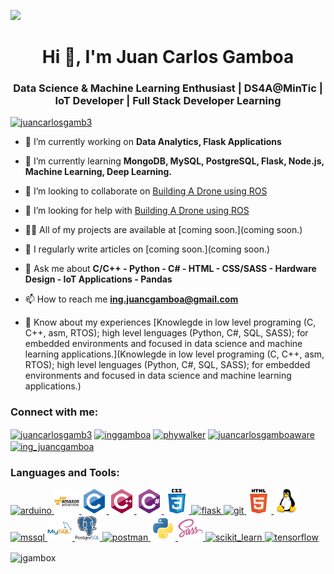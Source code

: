 ![](https://i.pinimg.com/originals/e4/26/70/e426702edf874b181aced1e2fa5c6cde.gif)
<h1 align="center">Hi 👋, I'm Juan Carlos Gamboa</h1>
<h3 align="center">Data Science & Machine Learning Enthusiast | DS4A@MinTic | IoT Developer | Full Stack Developer Learning</h3>
<p align="left"> <a href="https://twitter.com/juancarlosgamb3" target="blank"><img src="https://img.shields.io/twitter/follow/juancarlosgamb3?logo=twitter&style=for-the-badge" alt="juancarlosgamb3" /></a> </p>

- 🔭 I’m currently working on **Data Analytics, Flask Applications**

- 🌱 I’m currently learning **MongoDB, MySQL, PostgreSQL, Flask, Node.js, Machine Learning, Deep Learning.**

- 👯 I’m looking to collaborate on [Building A Drone using ROS](https://www.youtube.com/watch?v=Y9YmeWb3GSw)

- 🤝 I’m looking for help with [Building A Drone using ROS](https://www.youtube.com/watch?v=Y9YmeWb3GSw)

- 👨‍💻 All of my projects are available at [coming soon.](coming soon.)

- 📝 I regularly write articles on [coming soon.](coming soon.)

- 💬 Ask me about **C/C++ - Python - C# - HTML - CSS/SASS - Hardware Design - IoT Applications - Pandas**

- 📫 How to reach me **ing.juancgamboa@gmail.com**

- 📄 Know about my experiences [Knowlegde in low level programing (C, C++, asm, RTOS); high level lenguages (Python, C#, SQL, SASS); for embedded environments and focused in data science and machine learning applications.](Knowlegde in low level programing (C, C++, asm, RTOS); high level lenguages (Python, C#, SQL, SASS); for embedded environments and focused in data science and machine learning applications.)

<h3 align="left">Connect with me:</h3>
<p align="left">
<a href="https://twitter.com/juancarlosgamb3" target="blank"><img align="center" src="https://raw.githubusercontent.com/rahuldkjain/github-profile-readme-generator/22064237dce9d9052582c108ace3c161b646dfd9/src/images/icons/Social/twitter.svg" alt="juancarlosgamb3" height="30" width="40" /></a>
<a href="https://linkedin.com/in/inggamboa" target="blank"><img align="center" src="https://raw.githubusercontent.com/rahuldkjain/github-profile-readme-generator/22064237dce9d9052582c108ace3c161b646dfd9/src/images/icons/Social/linked-in-alt.svg" alt="inggamboa" height="30" width="40" /></a>
<a href="https://instagram.com/phywalker" target="blank"><img align="center" src="https://raw.githubusercontent.com/rahuldkjain/github-profile-readme-generator/22064237dce9d9052582c108ace3c161b646dfd9/src/images/icons/Social/instagram.svg" alt="phywalker" height="30" width="40" /></a>
<a href="https://www.youtube.com/c/juancarlosgamboaware" target="blank"><img align="center" src="https://raw.githubusercontent.com/rahuldkjain/github-profile-readme-generator/22064237dce9d9052582c108ace3c161b646dfd9/src/images/icons/Social/youtube.svg" alt="juancarlosgamboaware" height="30" width="40" /></a>
<a href="https://www.hackerrank.com/ing_juancgamboa" target="blank"><img align="center" src="https://raw.githubusercontent.com/rahuldkjain/github-profile-readme-generator/22064237dce9d9052582c108ace3c161b646dfd9/src/images/icons/Social/hackerrank.svg" alt="ing_juancgamboa" height="30" width="40" /></a>
</p>

<h3 align="left">Languages and Tools:</h3>
<p align="left"> <a href="https://www.arduino.cc/" target="_blank"> <img src="https://cdn.worldvectorlogo.com/logos/arduino-1.svg" alt="arduino" width="40" height="40"/> </a> <a href="https://aws.amazon.com" target="_blank"> <img src="https://raw.githubusercontent.com/devicons/devicon/master/icons/amazonwebservices/amazonwebservices-original-wordmark.svg" alt="aws" width="40" height="40"/> </a> <a href="https://www.cprogramming.com/" target="_blank"> <img src="https://raw.githubusercontent.com/devicons/devicon/master/icons/c/c-original.svg" alt="c" width="40" height="40"/> </a> <a href="https://www.w3schools.com/cpp/" target="_blank"> <img src="https://raw.githubusercontent.com/devicons/devicon/master/icons/cplusplus/cplusplus-original.svg" alt="cplusplus" width="40" height="40"/> </a> <a href="https://www.w3schools.com/cs/" target="_blank"> <img src="https://raw.githubusercontent.com/devicons/devicon/master/icons/csharp/csharp-original.svg" alt="csharp" width="40" height="40"/> </a> <a href="https://www.w3schools.com/css/" target="_blank"> <img src="https://raw.githubusercontent.com/devicons/devicon/master/icons/css3/css3-original-wordmark.svg" alt="css3" width="40" height="40"/> </a> <a href="https://flask.palletsprojects.com/" target="_blank"> <img src="https://www.vectorlogo.zone/logos/pocoo_flask/pocoo_flask-icon.svg" alt="flask" width="40" height="40"/> </a> <a href="https://git-scm.com/" target="_blank"> <img src="https://www.vectorlogo.zone/logos/git-scm/git-scm-icon.svg" alt="git" width="40" height="40"/> </a> <a href="https://www.w3.org/html/" target="_blank"> <img src="https://raw.githubusercontent.com/devicons/devicon/master/icons/html5/html5-original-wordmark.svg" alt="html5" width="40" height="40"/> </a> <a href="https://www.linux.org/" target="_blank"> <img src="https://raw.githubusercontent.com/devicons/devicon/master/icons/linux/linux-original.svg" alt="linux" width="40" height="40"/> </a> <a href="https://www.microsoft.com/en-us/sql-server" target="_blank"> <img src="https://cdn.worldvectorlogo.com/logos/microsoft-sql-server.svg" alt="mssql" width="40" height="40"/> </a> <a href="https://www.mysql.com/" target="_blank"> <img src="https://raw.githubusercontent.com/devicons/devicon/master/icons/mysql/mysql-original-wordmark.svg" alt="mysql" width="40" height="40"/> </a> <a href="https://www.postgresql.org" target="_blank"> <img src="https://raw.githubusercontent.com/devicons/devicon/master/icons/postgresql/postgresql-original-wordmark.svg" alt="postgresql" width="40" height="40"/> </a> <a href="https://postman.com" target="_blank"> <img src="https://www.vectorlogo.zone/logos/getpostman/getpostman-icon.svg" alt="postman" width="40" height="40"/> </a> <a href="https://www.python.org" target="_blank"> <img src="https://raw.githubusercontent.com/devicons/devicon/master/icons/python/python-original.svg" alt="python" width="40" height="40"/> </a> <a href="https://sass-lang.com" target="_blank"> <img src="https://raw.githubusercontent.com/devicons/devicon/master/icons/sass/sass-original.svg" alt="sass" width="40" height="40"/> </a> <a href="https://scikit-learn.org/" target="_blank"> <img src="https://upload.wikimedia.org/wikipedia/commons/0/05/Scikit_learn_logo_small.svg" alt="scikit_learn" width="40" height="40"/> </a> <a href="https://www.tensorflow.org" target="_blank"> <img src="https://www.vectorlogo.zone/logos/tensorflow/tensorflow-icon.svg" alt="tensorflow" width="40" height="40"/> </a> </p>

<p><img align="center" src="https://github-readme-stats.vercel.app/api/top-langs?username=jgambox&show_icons=true&locale=en&layout=compact" alt="jgambox" /></p>
